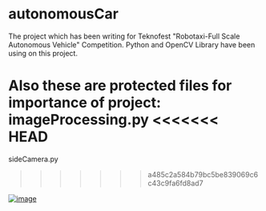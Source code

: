 # autonomousCar
The project which has been writing for Teknofest "Robotaxi-Full Scale Autonomous Vehicle" Competition. Python and OpenCV Library have been using on this project.

Also these are protected files for importance of project:
imageProcessing.py
<<<<<<< HEAD
=======
sideCamera.py
>>>>>>> a485c2a584b79bc5be839069c6c43c9fa6fd8ad7

[![image](https://i.hizliresim.com/AG2O4r.png)](https://hizliresim.com/AG2O4r)
